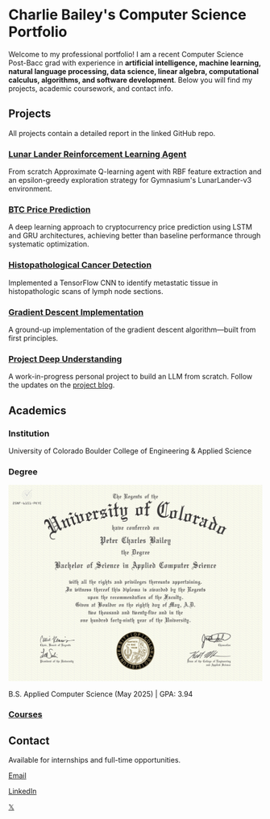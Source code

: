 # Charlie Bailey's Computer Science Portfolio

Welcome to my professional portfolio! I am a recent Computer Science Post-Bacc grad with experience in **artificial intelligence, machine learning, natural language processing, data science, linear algebra, computational calculus, algorithms, and software development**. Below you will find my projects, academic coursework, and contact info.

## Projects

All projects contain a detailed report in the linked GitHub repo.

### [Lunar Lander Reinforcement Learning Agent](https://github.com/charliebailey24/RL-agent/tree/main)

From scratch Approximate Q-learning agent with RBF feature extraction and an epsilon-greedy exploration strategy for Gymnasium's LunarLander-v3 environment.

### [BTC Price Prediction](https://github.com/charliebailey24/btc-prediction-model)

A deep learning approach to cryptocurrency price prediction using LSTM and GRU architectures, achieving better than baseline performance through systematic optimization.

### [Histopathological Cancer Detection](https://github.com/charliebailey24/cancer-detection)

Implemented a TensorFlow CNN to identify metastatic tissue in histopathologic scans of lymph node sections.

### [Gradient Descent Implementation](https://github.com/charliebailey24/gradient-descent-implementation)

A ground-up implementation of the gradient descent algorithm—built from first principles.

### [Project Deep Understanding](https://github.com/charliebailey24/project-deep-understanding)

A work-in-progress personal project to build an LLM from scratch. Follow the updates on the [project blog](https://charliebailey24.github.io/project-deep-understanding/).

## Academics

### Institution

University of Colorado Boulder College of Engineering & Applied Science

### Degree

![CS Degree](./assets/CS_degree.jpg)

B.S. Applied Computer Science (May 2025) | GPA: 3.94

### [Courses](courses/README.md)

## Contact

Available for internships and full-time opportunities.

[Email](mailto:charliebailey24@gmail.com)

[LinkedIn](https://www.linkedin.com/in/charliebailey24/)

[𝕏](https://x.com/charliebailey24)
